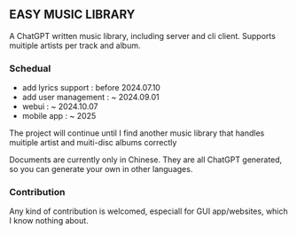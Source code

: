 ## EASY MUSIC LIBRARY

A ChatGPT written music library, including server and cli client. Supports muitiple artists per track and album.

### Schedual

- add lyrics support : before 2024.07.10
- add user management : ~ 2024.09.01
- webui : ~ 2024.10.07
- mobile app : ~ 2025

The project will continue until I find another music library that handles muitiple artist  and muiti-disc albums correctly

Documents are currently only in Chinese. They are all ChatGPT generated, so you can generate your own in other languages.

### Contribution

Any kind of contribution is welcomed, especiall for GUI app/websites, which I know nothing about.